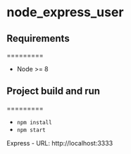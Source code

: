 # node_express_user

## Requirements

=========

- Node >= 8

## Project build and run

=========

- `npm install`
- `npm start`

Express - URL: http://localhost:3333
